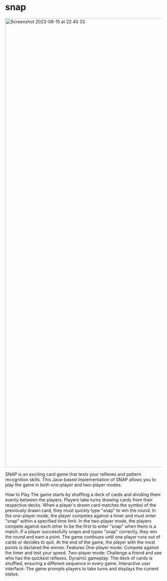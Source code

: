 # snap

<img width="1440" alt="Screenshot 2023-06-15 at 22 40 33" src="https://github.com/henryadamsgit/snap/assets/119608914/7369b5c4-e5c2-487b-b592-7ba377db2aa0">


SNAP is an exciting card game that tests your reflexes and pattern recognition skills. This Java-based implementation of SNAP allows you to play the game in both one-player and two-player modes.

How to Play
The game starts by shuffling a deck of cards and dividing them evenly between the players.
Players take turns drawing cards from their respective decks.
When a player's drawn card matches the symbol of the previously drawn card, they must quickly type "snap" to win the round.
In the one-player mode, the player competes against a timer and must enter "snap" within a specified time limit.
In the two-player mode, the players compete against each other to be the first to enter "snap" when there is a match.
If a player successfully snaps and types "snap" correctly, they win the round and earn a point.
The game continues until one player runs out of cards or decides to quit.
At the end of the game, the player with the most points is declared the winner.
Features
One-player mode: Compete against the timer and test your speed.
Two-player mode: Challenge a friend and see who has the quickest reflexes.
Dynamic gameplay: The deck of cards is shuffled, ensuring a different sequence in every game.
Interactive user interface: The game prompts players to take turns and displays the current status.
